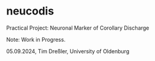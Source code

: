 # neucodis
Practical Project: Neuronal Marker of Corollary Discharge

Note: Work in Progress.



05.09.2024, Tim Dreßler, University of Oldenburg

